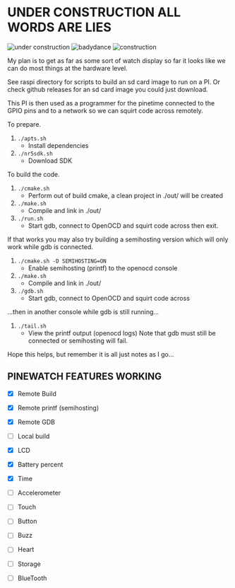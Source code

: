 
UNDER CONSTRUCTION ALL WORDS ARE LIES
=====================================

![under construction](https://media.giphy.com/media/EIiJp9cQ3GeEU/giphy.gif)
![badydance](http://giphygifs.s3.amazonaws.com/media/iqBr5cmyz0t0s/giphy.gif)
![construction](https://media.giphy.com/media/WrOweqqiDcvoQszeSu/giphy.gif)


My plan is to get as far as some sort of watch display so far it looks 
like we can do most things at the hardware level.

See raspi directory for scripts to build an sd card image to run on a 
PI. Or check github releases for an sd card image you could just 
download.

This PI is then used as a programmer for the pinetime connected to the 
GPIO pins and to a network so we can squirt code across remotely.


To prepare.

1. `./apts.sh`
    * Install dependencies
2. `./nr5sdk.sh`
    * Download SDK


To build the code.


1. `./cmake.sh`
    * Perform out of build cmake, a clean project in ./out/ will be created
2. `./make.sh`
    * Compile and link in ./out/
3. `./run.sh`
    * Start gdb, connect to OpenOCD and squirt code across then exit.


If that works you may also try building a semihosting version which 
will only work while gdb is connected.


1. `./cmake.sh -D SEMIHOSTING=ON`
	* Enable semihosting (printf) to the openocd console
2. `./make.sh`
    * Compile and link in ./out/
3. `./gdb.sh`
    * Start gdb, connect to OpenOCD and squirt code across

...then in another console while gdb is still running...

1. `./tail.sh`
	* View the printf output (openocd logs) Note that gdb must still be connected or semihosting will fail.



Hope this helps, but remember it is all just notes as I go...



PINEWATCH FEATURES WORKING
--------------------------

- [x] Remote Build
- [x] Remote printf (semihosting)
- [x] Remote GDB
- [ ] Local build 
- [x] LCD
- [x] Battery percent
- [x] Time
- [ ] Accelerometer
- [ ] Touch
- [ ] Button
- [ ] Buzz
- [ ] Heart
- [ ] Storage
- [ ] BlueTooth

